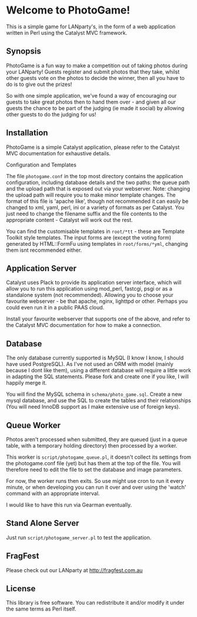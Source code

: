 Welcome to PhotoGame!
=====================

This is a simple game for LANparty's, in the form of a web application written in Perl using the Catalyst MVC framework.

Synopsis
--------

PhotoGame is a fun way to make a competition out of taking photos during your LANparty! Guests register and submit photos that they take, whilst other guests vote on the photos to decide the winner, then all you have to do is to give out the prizes!

So with one simple application, we've found a way of encouraging our guests to take great photos then to hand them over - and given all our guests the chance to be part of the judging (ie made it social) by allowing other guests to do the judging for us!

Installation
------------

PhotoGame is a simple Catalyst application, please refer to the Catalyst MVC documentation for exhaustive details.

Configuration and Templates

The file `photogame.conf` in the top most directory contains the application configuration, including database details and the two paths: the queue path and the upload path that is exposed out via your webserver. Note: changing the upload path will require you to make minor template changes. The format of this file is 'apache like', though not recommended it can easily be changed to xml, yaml, perl, ini or a variety of formats as per Catalyst. You just need to change the filename suffix and the file contents to the appropriate content - Catalyst will work out the rest.

You can find the customisable templates in `root/*tt` - these are Template Toolkit style templates. The input forms are (except the voting form) generated by HTML::FormFu using templates in `root/forms/*yml`, changing them isnt recommended either.

Application Server
------------------

Catalyst uses Plack to provide its application server interface, which will allow you to run this application using mod_perl, fastcgi, psgi or as a standalone system (not recommended). Allowing you to choose your favourite webserver - be that apache, nginx, lighttpd or other. Perhaps you could even run it in a public PAAS cloud.

Install your favourite webserver that supports one of the above, and refer to the Catalyst MVC documentation for how to make a connection.

Database
--------

The only database currently supported is MySQL (I know I know, I should have used PostgreSQL). As I've not used an ORM with model (mainly because I dont like them), using a different database will require a little work in adapting the SQL statements. Please fork and create one if you like, I will happily merge it.

You will find the MySQL schema in `schema/photo_game.sql`. Create a new mysql database, and use the SQL to create the tables and their relationships (You will need InnoDB support as I make extensive use of foreign keys).

Queue Worker
------------

Photos aren't processed when submitted, they are queued (just in a queue table, with a temporary holding directory) then processed by a worker.

This worker is `script/photogame_queue.pl`, it doesn't collect its settings from the photogame.conf file (yet) but has them at the top of the file. You will therefore need to edit the file to set the database and image parameters.

For now, the worker runs then exits. So use might use cron to run it every minute, or when developing you can run it over and over using the 'watch' command with an appropriate interval.

I would like to have this run via Gearman eventually.

Stand Alone Server
------------------

Just run `script/photogame_server.pl` to test the application.

FragFest
--------

Please check out our LANparty at http://fragfest.com.au

License
-------

This library is free software. You can redistribute it and/or modify it under the same terms as Perl itself.
